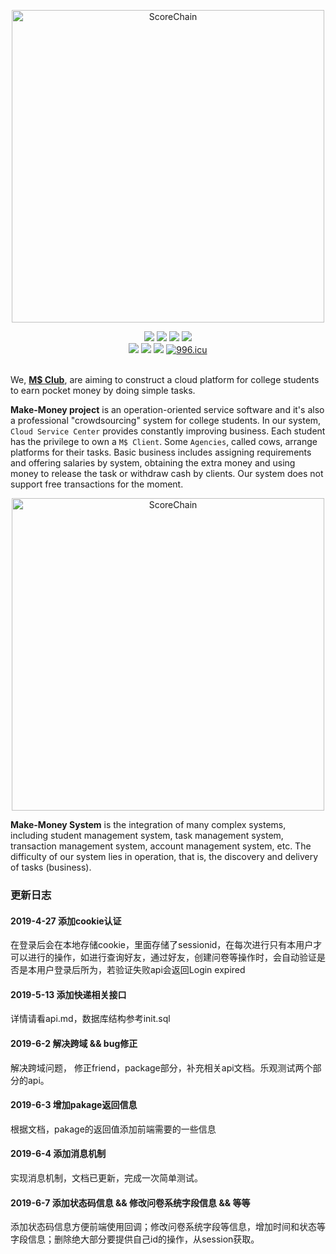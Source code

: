 <p align="center">
<img src="https://ws1.sinaimg.cn/large/006tKfTcly1g1p7ya6ib9j31hm0u0who.jpg" alt="ScoreChain" title="ScoreChain" length = "1400" width="500"/><br/>

</p>
<p align="center">
<a href="https://make-money-sysu.github.io/"><img src="https://img.shields.io/badge/club-M%24%20-red.svg"></a>
<a href="https://github.com/make-money-sysu"><img src="https://img.shields.io/badge/coverage-A-%2300ccee.svg"></a>
<a href="https://logojoy.com/"><img src="https://img.shields.io/badge/logo-logojoy-FFD700.svg"></a>
<a href="https://github.com/make-money-sysu"><img src="https://img.shields.io/appveyor/ci/gruntjs/grunt.svg"></a><br/>
<a href="https://github.com/make-money-sysu"><img src="https://img.shields.io/badge/platform-Win 10-388E8E.svg"></a>
<a href="https://github.com/make-money-sysu"><img src="https://img.shields.io/badge/copyright-M$ Club-blue.svg"></a>
<a href="https://github.com/make-money-sysu"><img src="https://img.shields.io/badge/date-3~7, 2019-66a033.svg"></a>
<a href="https://996.icu"><img src="https://img.shields.io/badge/link-996.icu-8855dd.svg" alt="996.icu"></a>
<br/><br/>
</p>

We, **[M$ Club](https://github.com/make-money-sysu)**, are aiming to construct a cloud platform for college students to earn pocket money by doing simple tasks. 

**Make-Money project** is an operation-oriented service software and it's also a professional "crowdsourcing" system for college students. In our system, `Cloud Service Center` provides constantly improving business. Each student has the privilege to own a `M$ Client`. Some `Agencies`, called cows, arrange platforms for their tasks. Basic business includes assigning requirements and offering salaries by system, obtaining the extra money and using money to release the task or withdraw cash by clients. Our system does not support free transactions for the moment.

<p align="center">
<img src="https://ws2.sinaimg.cn/bmiddle/006tKfTcgy1g11alobgjij318n0u0gq9.jpg" alt="ScoreChain" title="ScoreChain" length = "1400" width="500"/><br/>
</p>

**Make-Money System** is the integration of many complex systems, including student management system, task management system, transaction management system, account management system, etc. The difficulty of our system lies in operation, that is, the discovery and delivery of tasks (business).


### 更新日志
#### 2019-4-27 添加cookie认证
在登录后会在本地存储cookie，里面存储了sessionid，在每次进行只有本用户才可以进行的操作，如进行查询好友，通过好友，创建问卷等操作时，会自动验证是否是本用户登录后所为，若验证失败api会返回Login expired

#### 2019-5-13 添加快递相关接口
详情请看api.md，数据库结构参考init.sql

#### 2019-6-2 解决跨域 && bug修正
解决跨域问题， 修正friend，package部分，补充相关api文档。乐观测试两个部分的api。

#### 2019-6-3 增加pakage返回信息
根据文档，pakage的返回值添加前端需要的一些信息

#### 2019-6-4 添加消息机制
实现消息机制，文档已更新，完成一次简单测试。

#### 2019-6-7 添加状态码信息 && 修改问卷系统字段信息 && 等等
添加状态码信息方便前端使用回调；修改问卷系统字段等信息，增加时间和状态等字段信息；删除绝大部分要提供自己id的操作，从session获取。
